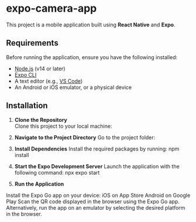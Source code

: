 # expo-camera-app

This project is a mobile application built using **React Native** and **Expo**.

## Requirements

Before running the application, ensure you have the following installed:

- [Node.js](https://nodejs.org/) (v14 or later)
- [Expo CLI](https://docs.expo.dev/get-started/installation/)
- A text editor (e.g., [VS Code](https://code.visualstudio.com/))
- An Android or iOS emulator, or a physical device

## Installation

1. **Clone the Repository**  
   Clone this project to your local machine:

2. **Navigate to the Project Directory**
Go to the project folder:

3. **Install Dependencies**
Install the required packages by running:
npm install

4. **Start the Expo Development Server**
Launch the application with the following command:
npx expo start

5. **Run the Application**

Install the Expo Go app on your device:
iOS on App Store
Android on Google Play
Scan the QR code displayed in the browser using the Expo Go app.
Alternatively, run the app on an emulator by selecting the desired platform in the browser.
